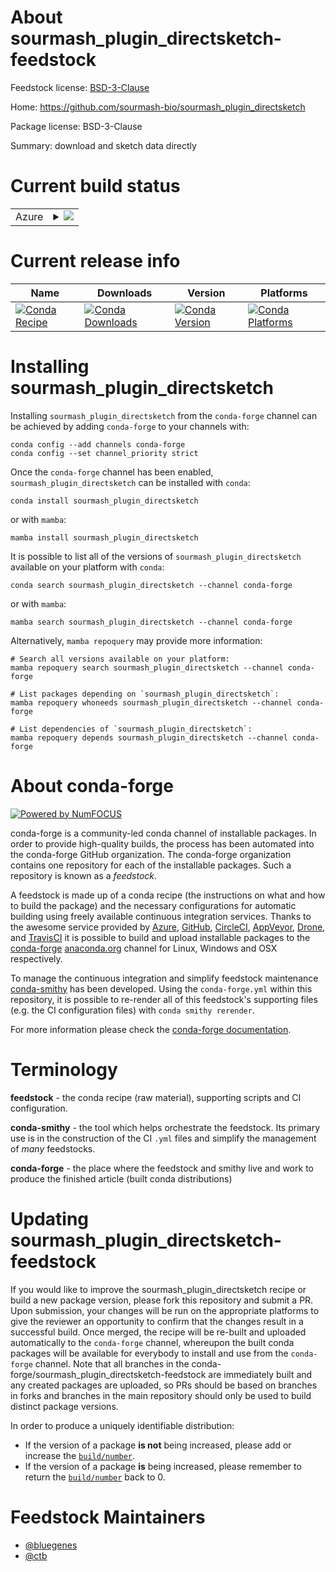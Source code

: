 About sourmash_plugin_directsketch-feedstock
============================================

Feedstock license: [BSD-3-Clause](https://github.com/conda-forge/sourmash_plugin_directsketch-feedstock/blob/main/LICENSE.txt)

Home: https://github.com/sourmash-bio/sourmash_plugin_directsketch

Package license: BSD-3-Clause

Summary: download and sketch data directly

Current build status
====================


<table>
    
  <tr>
    <td>Azure</td>
    <td>
      <details>
        <summary>
          <a href="https://dev.azure.com/conda-forge/feedstock-builds/_build/latest?definitionId=22531&branchName=main">
            <img src="https://dev.azure.com/conda-forge/feedstock-builds/_apis/build/status/sourmash_plugin_directsketch-feedstock?branchName=main">
          </a>
        </summary>
        <table>
          <thead><tr><th>Variant</th><th>Status</th></tr></thead>
          <tbody><tr>
              <td>linux_64_python3.10.____cpython</td>
              <td>
                <a href="https://dev.azure.com/conda-forge/feedstock-builds/_build/latest?definitionId=22531&branchName=main">
                  <img src="https://dev.azure.com/conda-forge/feedstock-builds/_apis/build/status/sourmash_plugin_directsketch-feedstock?branchName=main&jobName=linux&configuration=linux%20linux_64_python3.10.____cpython" alt="variant">
                </a>
              </td>
            </tr><tr>
              <td>linux_64_python3.11.____cpython</td>
              <td>
                <a href="https://dev.azure.com/conda-forge/feedstock-builds/_build/latest?definitionId=22531&branchName=main">
                  <img src="https://dev.azure.com/conda-forge/feedstock-builds/_apis/build/status/sourmash_plugin_directsketch-feedstock?branchName=main&jobName=linux&configuration=linux%20linux_64_python3.11.____cpython" alt="variant">
                </a>
              </td>
            </tr><tr>
              <td>linux_64_python3.12.____cpython</td>
              <td>
                <a href="https://dev.azure.com/conda-forge/feedstock-builds/_build/latest?definitionId=22531&branchName=main">
                  <img src="https://dev.azure.com/conda-forge/feedstock-builds/_apis/build/status/sourmash_plugin_directsketch-feedstock?branchName=main&jobName=linux&configuration=linux%20linux_64_python3.12.____cpython" alt="variant">
                </a>
              </td>
            </tr><tr>
              <td>linux_64_python3.13.____cp313</td>
              <td>
                <a href="https://dev.azure.com/conda-forge/feedstock-builds/_build/latest?definitionId=22531&branchName=main">
                  <img src="https://dev.azure.com/conda-forge/feedstock-builds/_apis/build/status/sourmash_plugin_directsketch-feedstock?branchName=main&jobName=linux&configuration=linux%20linux_64_python3.13.____cp313" alt="variant">
                </a>
              </td>
            </tr><tr>
              <td>osx_64_python3.10.____cpython</td>
              <td>
                <a href="https://dev.azure.com/conda-forge/feedstock-builds/_build/latest?definitionId=22531&branchName=main">
                  <img src="https://dev.azure.com/conda-forge/feedstock-builds/_apis/build/status/sourmash_plugin_directsketch-feedstock?branchName=main&jobName=osx&configuration=osx%20osx_64_python3.10.____cpython" alt="variant">
                </a>
              </td>
            </tr><tr>
              <td>osx_64_python3.11.____cpython</td>
              <td>
                <a href="https://dev.azure.com/conda-forge/feedstock-builds/_build/latest?definitionId=22531&branchName=main">
                  <img src="https://dev.azure.com/conda-forge/feedstock-builds/_apis/build/status/sourmash_plugin_directsketch-feedstock?branchName=main&jobName=osx&configuration=osx%20osx_64_python3.11.____cpython" alt="variant">
                </a>
              </td>
            </tr><tr>
              <td>osx_64_python3.12.____cpython</td>
              <td>
                <a href="https://dev.azure.com/conda-forge/feedstock-builds/_build/latest?definitionId=22531&branchName=main">
                  <img src="https://dev.azure.com/conda-forge/feedstock-builds/_apis/build/status/sourmash_plugin_directsketch-feedstock?branchName=main&jobName=osx&configuration=osx%20osx_64_python3.12.____cpython" alt="variant">
                </a>
              </td>
            </tr><tr>
              <td>osx_64_python3.13.____cp313</td>
              <td>
                <a href="https://dev.azure.com/conda-forge/feedstock-builds/_build/latest?definitionId=22531&branchName=main">
                  <img src="https://dev.azure.com/conda-forge/feedstock-builds/_apis/build/status/sourmash_plugin_directsketch-feedstock?branchName=main&jobName=osx&configuration=osx%20osx_64_python3.13.____cp313" alt="variant">
                </a>
              </td>
            </tr>
          </tbody>
        </table>
      </details>
    </td>
  </tr>
</table>

Current release info
====================

| Name | Downloads | Version | Platforms |
| --- | --- | --- | --- |
| [![Conda Recipe](https://img.shields.io/badge/recipe-sourmash_plugin_directsketch-green.svg)](https://anaconda.org/conda-forge/sourmash_plugin_directsketch) | [![Conda Downloads](https://img.shields.io/conda/dn/conda-forge/sourmash_plugin_directsketch.svg)](https://anaconda.org/conda-forge/sourmash_plugin_directsketch) | [![Conda Version](https://img.shields.io/conda/vn/conda-forge/sourmash_plugin_directsketch.svg)](https://anaconda.org/conda-forge/sourmash_plugin_directsketch) | [![Conda Platforms](https://img.shields.io/conda/pn/conda-forge/sourmash_plugin_directsketch.svg)](https://anaconda.org/conda-forge/sourmash_plugin_directsketch) |

Installing sourmash_plugin_directsketch
=======================================

Installing `sourmash_plugin_directsketch` from the `conda-forge` channel can be achieved by adding `conda-forge` to your channels with:

```
conda config --add channels conda-forge
conda config --set channel_priority strict
```

Once the `conda-forge` channel has been enabled, `sourmash_plugin_directsketch` can be installed with `conda`:

```
conda install sourmash_plugin_directsketch
```

or with `mamba`:

```
mamba install sourmash_plugin_directsketch
```

It is possible to list all of the versions of `sourmash_plugin_directsketch` available on your platform with `conda`:

```
conda search sourmash_plugin_directsketch --channel conda-forge
```

or with `mamba`:

```
mamba search sourmash_plugin_directsketch --channel conda-forge
```

Alternatively, `mamba repoquery` may provide more information:

```
# Search all versions available on your platform:
mamba repoquery search sourmash_plugin_directsketch --channel conda-forge

# List packages depending on `sourmash_plugin_directsketch`:
mamba repoquery whoneeds sourmash_plugin_directsketch --channel conda-forge

# List dependencies of `sourmash_plugin_directsketch`:
mamba repoquery depends sourmash_plugin_directsketch --channel conda-forge
```


About conda-forge
=================

[![Powered by
NumFOCUS](https://img.shields.io/badge/powered%20by-NumFOCUS-orange.svg?style=flat&colorA=E1523D&colorB=007D8A)](https://numfocus.org)

conda-forge is a community-led conda channel of installable packages.
In order to provide high-quality builds, the process has been automated into the
conda-forge GitHub organization. The conda-forge organization contains one repository
for each of the installable packages. Such a repository is known as a *feedstock*.

A feedstock is made up of a conda recipe (the instructions on what and how to build
the package) and the necessary configurations for automatic building using freely
available continuous integration services. Thanks to the awesome service provided by
[Azure](https://azure.microsoft.com/en-us/services/devops/), [GitHub](https://github.com/),
[CircleCI](https://circleci.com/), [AppVeyor](https://www.appveyor.com/),
[Drone](https://cloud.drone.io/welcome), and [TravisCI](https://travis-ci.com/)
it is possible to build and upload installable packages to the
[conda-forge](https://anaconda.org/conda-forge) [anaconda.org](https://anaconda.org/)
channel for Linux, Windows and OSX respectively.

To manage the continuous integration and simplify feedstock maintenance
[conda-smithy](https://github.com/conda-forge/conda-smithy) has been developed.
Using the ``conda-forge.yml`` within this repository, it is possible to re-render all of
this feedstock's supporting files (e.g. the CI configuration files) with ``conda smithy rerender``.

For more information please check the [conda-forge documentation](https://conda-forge.org/docs/).

Terminology
===========

**feedstock** - the conda recipe (raw material), supporting scripts and CI configuration.

**conda-smithy** - the tool which helps orchestrate the feedstock.
                   Its primary use is in the construction of the CI ``.yml`` files
                   and simplify the management of *many* feedstocks.

**conda-forge** - the place where the feedstock and smithy live and work to
                  produce the finished article (built conda distributions)


Updating sourmash_plugin_directsketch-feedstock
===============================================

If you would like to improve the sourmash_plugin_directsketch recipe or build a new
package version, please fork this repository and submit a PR. Upon submission,
your changes will be run on the appropriate platforms to give the reviewer an
opportunity to confirm that the changes result in a successful build. Once
merged, the recipe will be re-built and uploaded automatically to the
`conda-forge` channel, whereupon the built conda packages will be available for
everybody to install and use from the `conda-forge` channel.
Note that all branches in the conda-forge/sourmash_plugin_directsketch-feedstock are
immediately built and any created packages are uploaded, so PRs should be based
on branches in forks and branches in the main repository should only be used to
build distinct package versions.

In order to produce a uniquely identifiable distribution:
 * If the version of a package **is not** being increased, please add or increase
   the [``build/number``](https://docs.conda.io/projects/conda-build/en/latest/resources/define-metadata.html#build-number-and-string).
 * If the version of a package **is** being increased, please remember to return
   the [``build/number``](https://docs.conda.io/projects/conda-build/en/latest/resources/define-metadata.html#build-number-and-string)
   back to 0.

Feedstock Maintainers
=====================

* [@bluegenes](https://github.com/bluegenes/)
* [@ctb](https://github.com/ctb/)

